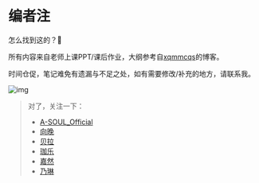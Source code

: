 # 编者注

怎么找到这的？🤔

所有内容来自老师上课PPT/课后作业，大纲参考自[xqmmcqs](https://blog.xqmmcqs.com/)的博客。

时间仓促，笔记难免有遗漏与不足之处，如有需要修改/补充的地方，请联系我。

![img](https://images8.alphacoders.com/131/1314407.png)


> 对了，关注一下：
> - [A-SOUL_Official](https://space.bilibili.com/703007996)
> - [向晚](https://space.bilibili.com/672346917/)
> - [贝拉](https://space.bilibili.com/672353429/)
> - [珈乐](https://space.bilibili.com/351609538/)
> - [嘉然](https://space.bilibili.com/672328094/)
> - [乃琳](https://space.bilibili.com/672342685/)

